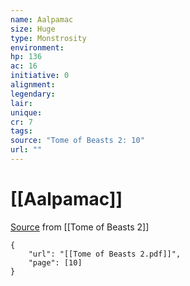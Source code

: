 ```yaml
---
name: Aalpamac
size: Huge
type: Monstrosity
environment: 
hp: 136
ac: 16
initiative: 0
alignment: 
legendary: 
lair: 
unique: 
cr: 7
tags: 
source: "Tome of Beasts 2: 10"
url: ""
---
```

# [[Aalpamac]]

[Source](zotero://open-pdf/library/items/9UQIAB6R?page=10) from [[Tome of Beasts 2]]

```pdf
{
	"url": "[[Tome of Beasts 2.pdf]]",
	"page": [10]
}
```

